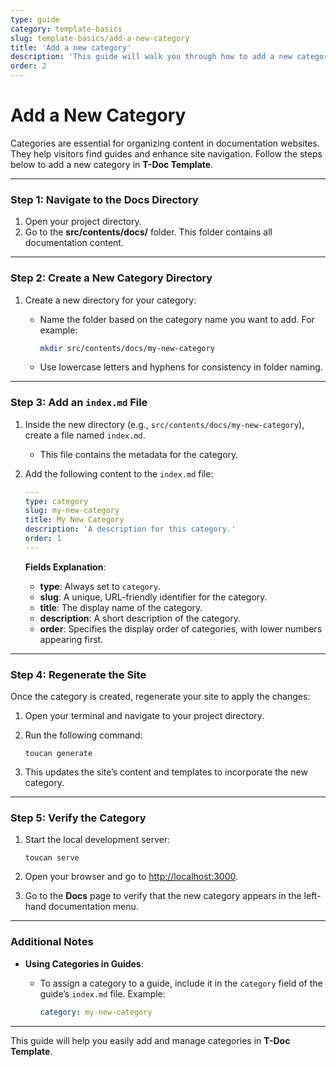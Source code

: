 ```yaml
---
type: guide
category: template-basics
slug: template-basics/add-a-new-category
title: 'Add a new category'
description: 'This guide will walk you through how to add a new category'
order: 2
---
```


# Add a New Category

Categories are essential for organizing content in documentation websites. They help visitors find guides and enhance site navigation. Follow the steps below to add a new category in **T-Doc Template**.

---

### Step 1: Navigate to the Docs Directory

1. Open your project directory.
2. Go to the **src/contents/docs/** folder. This folder contains all documentation content.

---

### Step 2: Create a New Category Directory

1. Create a new directory for your category:

   - Name the folder based on the category name you want to add. For example:

     ```bash
     mkdir src/contents/docs/my-new-category
     ```

   - Use lowercase letters and hyphens for consistency in folder naming.

---

### Step 3: Add an `index.md` File

1. Inside the new directory (e.g., `src/contents/docs/my-new-category`), create a file named `index.md`.

   - This file contains the metadata for the category.

2. Add the following content to the `index.md` file:

   ```yaml
   ---
   type: category
   slug: my-new-category
   title: My New Category
   description: 'A description for this category.'
   order: 1
   ---
   ```

   **Fields Explanation**:

   - **type**: Always set to `category`.
   - **slug**: A unique, URL-friendly identifier for the category.
   - **title**: The display name of the category.
   - **description**: A short description of the category.
   - **order**: Specifies the display order of categories, with lower numbers appearing first.

---

### Step 4: Regenerate the Site

Once the category is created, regenerate your site to apply the changes:

1. Open your terminal and navigate to your project directory.
2. Run the following command:

   ```
   toucan generate
   ```

3. This updates the site’s content and templates to incorporate the new category.

---

### Step 5: Verify the Category

1. Start the local development server:

   ```
   toucan serve
   ```

2. Open your browser and go to [http://localhost:3000](http://localhost:3000).
3. Go to the **Docs** page to verify that the new category appears in the left-hand documentation menu.

---

### Additional Notes

- **Using Categories in Guides**:

  - To assign a category to a guide, include it in the `category` field of the guide’s `index.md` file. Example:

    ```yaml
    category: my-new-category
    ```

---

This guide will help you easily add and manage categories in **T-Doc Template**.
